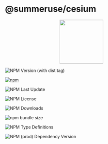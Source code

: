 # @summeruse/cesium

<p align="center">
  <img width="144px" src="https://642661520.github.io/SummerUse/summeruse_logo_256.png" />
</p>

![NPM Version (with dist tag)](https://img.shields.io/npm/v/%40summeruse%2Fcesium/beta)

[![npm](https://img.shields.io/npm/v/@summeruse/cesium)](https://www.npmjs.com/package/@summeruse/cesium)

![NPM Last Update](https://img.shields.io/npm/last-update/%40summeruse%2Fcesium)

![NPM License](https://img.shields.io/npm/l/%40summeruse%2Fcesium)

![NPM Downloads](https://img.shields.io/npm/dy/%40summeruse%2Fcesium)

![npm bundle size](https://img.shields.io/bundlephobia/minzip/%40summeruse%2Fcesium)

![NPM Type Definitions](https://img.shields.io/npm/types/%40summeruse%2Fcesium)

![NPM (prod) Dependency Version](https://img.shields.io/npm/dependency-version/%40summeruse%2Fcesium/vue)
